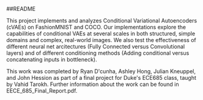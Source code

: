 ##README

This project implements and analyzes Conditional Variational Autoencoders (cVAEs) on FashionMNIST and COCO. 
Our implementations explore the capabilities of conditional VAEs at several scales in both structured, simple domains and complex, real-world images.
We also test the effectiveness of different neural net arcitectures (Fully Connected versus Convolutional layers) and 
of different conditioning methods (Adding conditional versus concatenating inputs in bottleneck).

This work was completed by Ryan D'cunha, Ashley Hong, Julian Kneuppel, and John Hession as part of a final project for Duke's ECE685 class, taught by Vahid Tarokh.
Further information about the work can be found in EECE_685_Final_Report.pdf.
